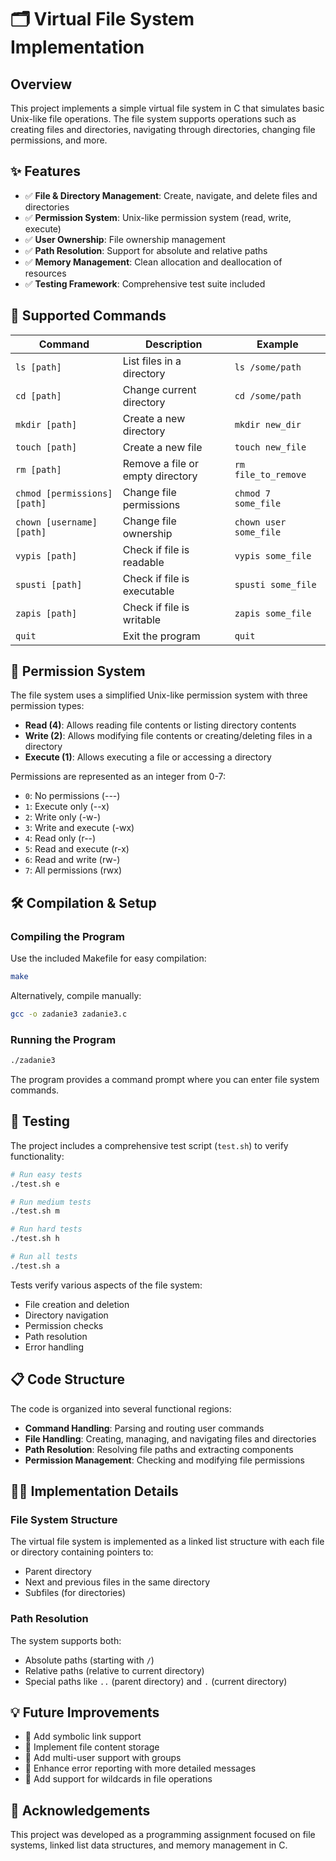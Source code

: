 # 🗂️ Virtual File System Implementation

## Overview
This project implements a simple virtual file system in C that simulates basic Unix-like file operations. The file system supports operations such as creating files and directories, navigating through directories, changing file permissions, and more.

## ✨ Features
- ✅ **File & Directory Management**: Create, navigate, and delete files and directories
- ✅ **Permission System**: Unix-like permission system (read, write, execute)
- ✅ **User Ownership**: File ownership management
- ✅ **Path Resolution**: Support for absolute and relative paths
- ✅ **Memory Management**: Clean allocation and deallocation of resources
- ✅ **Testing Framework**: Comprehensive test suite included

## 🚀 Supported Commands

| Command | Description | Example |
|---------|-------------|---------|
| `ls [path]` | List files in a directory | `ls /some/path` |
| `cd [path]` | Change current directory | `cd /some/path` |
| `mkdir [path]` | Create a new directory | `mkdir new_dir` |
| `touch [path]` | Create a new file | `touch new_file` |
| `rm [path]` | Remove a file or empty directory | `rm file_to_remove` |
| `chmod [permissions] [path]` | Change file permissions | `chmod 7 some_file` |
| `chown [username] [path]` | Change file ownership | `chown user some_file` |
| `vypis [path]` | Check if file is readable | `vypis some_file` |
| `spusti [path]` | Check if file is executable | `spusti some_file` |
| `zapis [path]` | Check if file is writable | `zapis some_file` |
| `quit` | Exit the program | `quit` |

## 🔐 Permission System

The file system uses a simplified Unix-like permission system with three permission types:
- **Read (4)**: Allows reading file contents or listing directory contents
- **Write (2)**: Allows modifying file contents or creating/deleting files in a directory
- **Execute (1)**: Allows executing a file or accessing a directory

Permissions are represented as an integer from 0-7:
- `0`: No permissions (---)
- `1`: Execute only (--x)
- `2`: Write only (-w-)
- `3`: Write and execute (-wx)
- `4`: Read only (r--)
- `5`: Read and execute (r-x)
- `6`: Read and write (rw-)
- `7`: All permissions (rwx)

## 🛠️ Compilation & Setup

### Compiling the Program
Use the included Makefile for easy compilation:

```sh
make
```

Alternatively, compile manually:

```sh
gcc -o zadanie3 zadanie3.c
```

### Running the Program
```sh
./zadanie3
```

The program provides a command prompt where you can enter file system commands.

## 🧪 Testing

The project includes a comprehensive test script (`test.sh`) to verify functionality:

```sh
# Run easy tests
./test.sh e

# Run medium tests
./test.sh m

# Run hard tests
./test.sh h

# Run all tests
./test.sh a
```

Tests verify various aspects of the file system:
- File creation and deletion
- Directory navigation
- Permission checks
- Path resolution
- Error handling

## 📋 Code Structure

The code is organized into several functional regions:
- **Command Handling**: Parsing and routing user commands
- **File Handling**: Creating, managing, and navigating files and directories
- **Path Resolution**: Resolving file paths and extracting components
- **Permission Management**: Checking and modifying file permissions

## 👨‍💻 Implementation Details

### File System Structure
The virtual file system is implemented as a linked list structure with each file or directory containing pointers to:
- Parent directory
- Next and previous files in the same directory
- Subfiles (for directories)

### Path Resolution
The system supports both:
- Absolute paths (starting with `/`)
- Relative paths (relative to current directory)
- Special paths like `..` (parent directory) and `.` (current directory)

## 💡 Future Improvements
- 🔹 Add symbolic link support
- 🔹 Implement file content storage
- 🔹 Add multi-user support with groups
- 🔹 Enhance error reporting with more detailed messages
- 🔹 Add support for wildcards in file operations

## 🔄 Acknowledgements
This project was developed as a programming assignment focused on file systems, linked list data structures, and memory management in C.